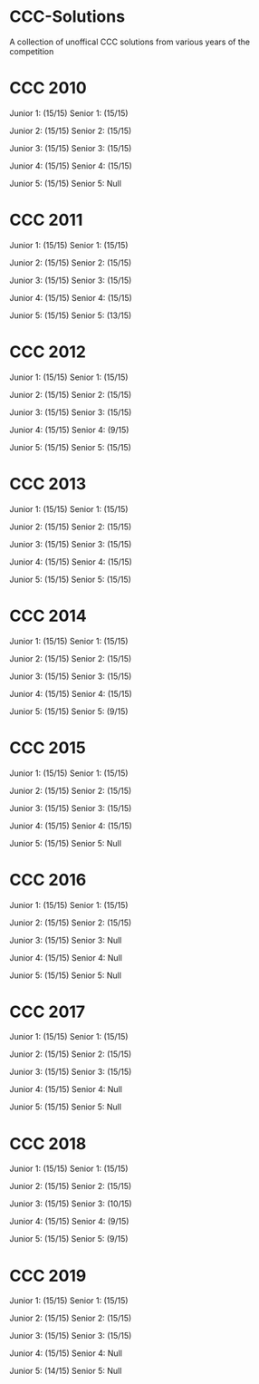 # CCC-Solutions

A collection of unoffical CCC solutions from various years of the competition

 # CCC 2010
 
  Junior 1: (15/15)     Senior 1: (15/15)
  
  Junior 2: (15/15)     Senior 2: (15/15)
  
  Junior 3: (15/15)     Senior 3: (15/15)
  
  Junior 4: (15/15)     Senior 4: (15/15)
  
  Junior 5: (15/15)     Senior 5: Null
  
 # CCC 2011
 
  Junior 1: (15/15)     Senior 1: (15/15)
  
  Junior 2: (15/15)     Senior 2: (15/15)
  
  Junior 3: (15/15)     Senior 3: (15/15)
  
  Junior 4: (15/15)     Senior 4: (15/15)
  
  Junior 5: (15/15)     Senior 5: (13/15)

 # CCC 2012
 
  Junior 1: (15/15)      Senior 1: (15/15)
  
  Junior 2: (15/15)     Senior 2: (15/15)
  
  Junior 3: (15/15)     Senior 3: (15/15)
  
  Junior 4: (15/15)     Senior 4: (9/15)
  
  Junior 5: (15/15)     Senior 5: (15/15)
  
 # CCC 2013
 
  Junior 1: (15/15)     Senior 1: (15/15) 
  
  Junior 2: (15/15)     Senior 2: (15/15) 
  
  Junior 3: (15/15)     Senior 3: (15/15) 
  
  Junior 4: (15/15)     Senior 4: (15/15)
  
  Junior 5: (15/15)     Senior 5: (15/15)
  
 # CCC 2014
 
  Junior 1: (15/15)     Senior 1: (15/15) 
  
  Junior 2: (15/15)     Senior 2: (15/15) 
  
  Junior 3: (15/15)     Senior 3: (15/15)
  
  Junior 4: (15/15)     Senior 4: (15/15)
  
  Junior 5: (15/15)     Senior 5: (9/15)
  
 # CCC 2015
 
  Junior 1: (15/15)     Senior 1: (15/15) 
  
  Junior 2: (15/15)     Senior 2: (15/15) 
  
  Junior 3: (15/15)     Senior 3: (15/15) 
  
  Junior 4: (15/15)     Senior 4: (15/15)
  
  Junior 5: (15/15)     Senior 5: Null
  
 # CCC 2016
 
  Junior 1: (15/15)     Senior 1: (15/15)
  
  Junior 2: (15/15)     Senior 2: (15/15)
  
  Junior 3: (15/15)     Senior 3: Null
  
  Junior 4: (15/15)     Senior 4: Null
  
  Junior 5: (15/15)     Senior 5: Null
  
   # CCC 2017
 
  Junior 1: (15/15)     Senior 1: (15/15)
  
  Junior 2: (15/15)     Senior 2: (15/15)
  
  Junior 3: (15/15)     Senior 3: (15/15)
  
  Junior 4: (15/15)     Senior 4: Null
  
  Junior 5: (15/15)     Senior 5: Null
  
 # CCC 2018
 
  Junior 1: (15/15)     Senior 1: (15/15)
  
  Junior 2: (15/15)     Senior 2: (15/15)
  
  Junior 3: (15/15)     Senior 3: (10/15)
  
  Junior 4: (15/15)     Senior 4: (9/15)
  
  Junior 5: (15/15)     Senior 5: (9/15)
  
 # CCC 2019
 
  Junior 1: (15/15)     Senior 1: (15/15) 
  
  Junior 2: (15/15)     Senior 2: (15/15)
  
  Junior 3: (15/15)     Senior 3: (15/15)
  
  Junior 4: (15/15)     Senior 4: Null
  
  Junior 5: (14/15)     Senior 5: Null
